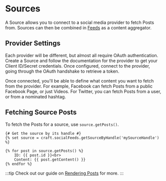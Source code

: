 # Sources
A Source allows you to connect to a social media provider to fetch Posts from. Sources can then be combined in [Feeds](docs:feature-tour/feeds) as a content aggregator.

## Provider Settings
Each provider will be different, but almost all require OAuth authentication. Create a Source and follow the documentation for the provider to get your Client ID/Secret credentials. Once configured, connect to the provider, going through the OAuth handshake to retrieve a token.

Once connected, you'll be able to define what content you want to fetch from the provider. For example, Facebook can fetch Posts from a public Facebook Page, or just Videos. For Twitter, you can fetch Posts from a user, or from a nominated hashtag.

## Fetching Source Posts
To fetch the Posts for a source, use `source.getPosts()`.

```twig
{# Get the source by its handle #}
{% set source = craft.socialFeeds.getSourceByHandle('mySourceHandle') %}

{% for post in source.getPosts() %}
    ID: {{ post.id }}<br>
    Content: {{ post.getContent() }}
{% endfor %}
```

:::tip
Check out our guide on [Rendering Posts](docs:template-guides/rendering-posts) for more.
:::

